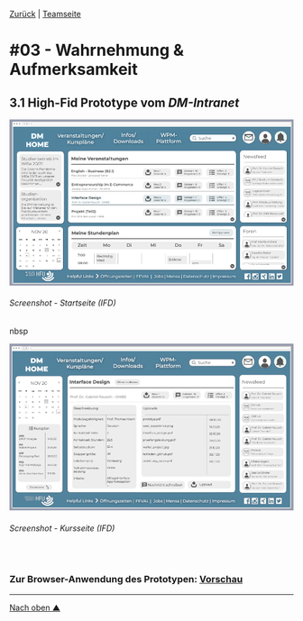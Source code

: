[Zurück](https://github.com/milena-sagert/IFD-WiSe20-21) | [Teamseite](https://webuser.hs-furtwangen.de/~rag/lehre/WiSe20-21/IFD/Kursinhalt/Team/)
# #03 - Wahrnehmung & Aufmerksamkeit 
## 3.1 High-Fid Prototype vom *DM-Intranet*

![GUI](img/GUI-1.png "GUI - Startseite")
###### Screenshot - Startseite (IFD)

nbsp

![GUI](img/GUI-2.png "GUI - Kursseite")
###### Screenshot - Kursseite (IFD)

&nbsp;


### Zur Browser-Anwendung des Prototypen: [Vorschau](https://pr.to/LSR7DH/)




---
[Nach oben &#x25B2;](#top)
